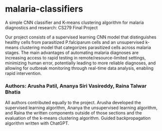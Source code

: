 # malaria-classifiers
A simple CNN classifier and K-means clustering algorithm for malaria diagnostics and research: CS279 Final Project

Our project consists of a supervised learning CNN model that distinguishes healthy cells from parasitized P.falciparum cells and an unsupervised k-means clustering model that categorizes parasitized cells across malaria stages. The main advantages of automating malaria diagnoses are increasing access to rapid testing in remote/resource-limited settings, minimizing human error, potentially leading to more reliable diagnoses, and allowing for outbreak monitoring through real-time data analysis, enabling rapid intervention.

### Authors: Arusha Patil, Ananya Siri Vasireddy, Raina Talwar Bhatia
All authors contributed equally to the project. Arusha developed the supervised learning algorithm, Ananya the unsupervised learning algorithm, and Raina the written components outside of those sections and the evaluation of the k-means clustering algorithm. Guided backpropagation algorithm written with ChatGPT.
